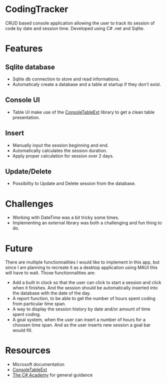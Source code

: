 # CodingTracker
CRUD based console application allowing the user to track its session of code by date and session time.
Developed using C# .net and Sqlite.

# Features
## Sqlite database
- Sqlite db connection to store and read informations.
- Automaticaly create a database and a table at startup if they don't exist.

## Console UI
- Table UI make use of the [ConsoleTableExt](https://github.com/minhhungit/ConsoleTableExt) library to get a clean table presentation.

## Insert
- Manually input the session beginning and end.
- Automatically calculates the session duration.
- Apply proper calculation for session over 2 days.

## Update/Delete
- Possibility to Update and Delete session from the database.

# Challenges
- Working with DateTime was a bit tricky some times.
- Implementing an external library was both a challenging and fun thing to do.

# Future
There are multiple functionnalities I would like to implement in this app, but since I am planning to recreate it as a desktop application using MAUI this will have to wait. 
Those functionnalities are:

- Add a built in clock so that the user can click to start a session and click when it finishes. And the session should be automatically inserted into the database with the date of the day.
- A report function, to be able to get the number of hours spent coding from particular time span.
- A way to display the session history by date and/or amount of time spent coding.
- A goal system, when the user can insert a number of hours for a choosen time span. And as the user inserts new session a goal bar would fill.

# Resources
- Microsoft documentation
- [ConsoleTableExt](https://github.com/minhhungit/ConsoleTableExt)
- [The C# Academy](https://www.thecsharpacademy.com/) for general guidance
